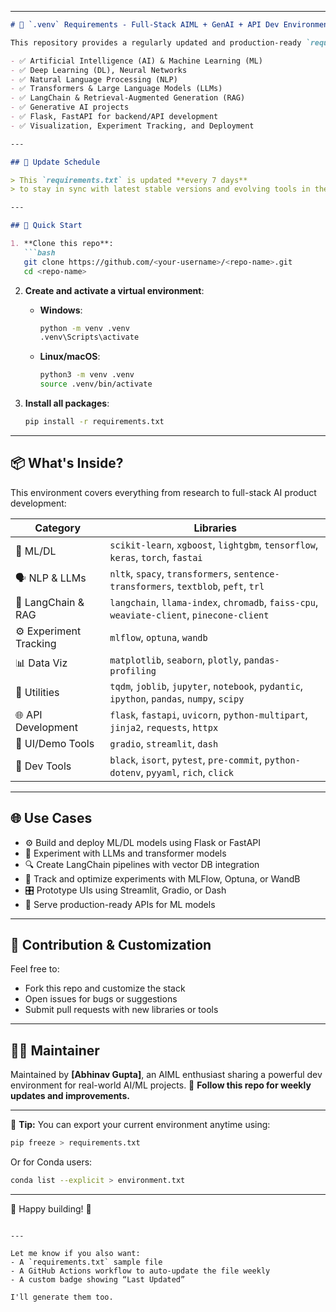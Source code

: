 
---

````markdown
# 🔧 `.venv` Requirements - Full-Stack AIML + GenAI + API Dev Environment

This repository provides a regularly updated and production-ready `requirements.txt` file that sets up a powerful Python environment for:

- ✅ Artificial Intelligence (AI) & Machine Learning (ML)
- ✅ Deep Learning (DL), Neural Networks
- ✅ Natural Language Processing (NLP)
- ✅ Transformers & Large Language Models (LLMs)
- ✅ LangChain & Retrieval-Augmented Generation (RAG)
- ✅ Generative AI projects
- ✅ Flask, FastAPI for backend/API development
- ✅ Visualization, Experiment Tracking, and Deployment

---

## 📅 Update Schedule

> This `requirements.txt` is updated **every 7 days**  
> to stay in sync with latest stable versions and evolving tools in the AI/ML ecosystem.

---

## 🚀 Quick Start

1. **Clone this repo**:
   ```bash
   git clone https://github.com/<your-username>/<repo-name>.git
   cd <repo-name>
````

2. **Create and activate a virtual environment**:

   * **Windows**:

     ```bash
     python -m venv .venv
     .venv\Scripts\activate
     ```
   * **Linux/macOS**:

     ```bash
     python3 -m venv .venv
     source .venv/bin/activate
     ```

3. **Install all packages**:

   ```bash
   pip install -r requirements.txt
   ```

---

## 📦 What's Inside?

This environment covers everything from research to full-stack AI product development:

| Category               | Libraries                                                                                  |
| ---------------------- | ------------------------------------------------------------------------------------------ |
| 🧠 ML/DL               | `scikit-learn`, `xgboost`, `lightgbm`, `tensorflow`, `keras`, `torch`, `fastai`            |
| 🗣 NLP & LLMs          | `nltk`, `spacy`, `transformers`, `sentence-transformers`, `textblob`, `peft`, `trl`        |
| 🔗 LangChain & RAG     | `langchain`, `llama-index`, `chromadb`, `faiss-cpu`, `weaviate-client`, `pinecone-client`  |
| ⚙️ Experiment Tracking | `mlflow`, `optuna`, `wandb`                                                                |
| 📊 Data Viz            | `matplotlib`, `seaborn`, `plotly`, `pandas-profiling`                                      |
| 🧪 Utilities           | `tqdm`, `joblib`, `jupyter`, `notebook`, `pydantic`, `ipython`, `pandas`, `numpy`, `scipy` |
| 🌐 API Development     | `flask`, `fastapi`, `uvicorn`, `python-multipart`, `jinja2`, `requests`, `httpx`           |
| 🎨 UI/Demo Tools       | `gradio`, `streamlit`, `dash`                                                              |
| 🧰 Dev Tools           | `black`, `isort`, `pytest`, `pre-commit`, `python-dotenv`, `pyyaml`, `rich`, `click`       |

---

## 🌐 Use Cases

* ⚙️ Build and deploy ML/DL models using Flask or FastAPI
* 🧠 Experiment with LLMs and transformer models
* 🔍 Create LangChain pipelines with vector DB integration
* 🧪 Track and optimize experiments with MLFlow, Optuna, or WandB
* 🎛 Prototype UIs using Streamlit, Gradio, or Dash
* 🚀 Serve production-ready APIs for ML models

---

## 🤝 Contribution & Customization

Feel free to:

* Fork this repo and customize the stack
* Open issues for bugs or suggestions
* Submit pull requests with new libraries or tools

---

## 🙋‍♂️ Maintainer

Maintained by **\[Abhinav Gupta]**, an AIML enthusiast sharing a powerful dev environment for real-world AI/ML projects.
🔁 **Follow this repo for weekly updates and improvements.**

---

📌 **Tip:** You can export your current environment anytime using:

```bash
pip freeze > requirements.txt
```

Or for Conda users:

```bash
conda list --explicit > environment.txt
```

---

📁 Happy building! 🚀

```

---

Let me know if you also want:
- A `requirements.txt` sample file
- A GitHub Actions workflow to auto-update the file weekly
- A custom badge showing “Last Updated”

I'll generate them too.
```
